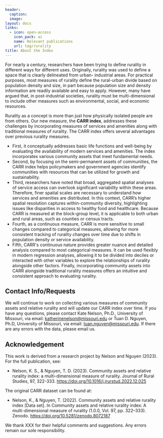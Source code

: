 ```yaml
---
header: 
  caption: 
  image: 
layout: docs
links:
  - icon: open-access
    icon_pack: ai
    name: Relevant publications
    url: tag/rurality
title: About the Index
---
```


For nearly a century, researchers have been trying to define rurality in different ways for different
uses. Originally, rurality was used to define a space that is clearly delineated from urban-
industrial areas. For practical purposes, most measures of rurality define the rural-urban divide
based on population density and size, in part because population size and density information are
readily available and easy to apply. However, many have argued that, in post-industrial societies,
rurality must be multi-dimensional to include other measures such as environmental, social, and
economic resources. 

Rurality as a concept is more than just how physically isolated people are
from others. Our new measure, the **CARR index**, addresses these challenges by incorporating
measures of services and amenities along with traditional measures of rurality.
The CARR index offers several advantages over previous rurality measures. 

- First, it conceptually addresses basic life functions and well-being by evaluating the availability of modern services
and amenities. The index incorporates various community assets that meet fundamental needs.
- Second, by focusing on the semi-permanent assets of communities, the CARR index helps
policymakers and government agencies identify communities with resources that can be utilized
for growth and sustainability. 
- Third, researchers have noted that broad, aggregated spatial
analyses of service access can overlook significant variability within these areas. Therefore, finer
spatial scales are necessary to understand how services and amenities are distributed. In this
context, CARR’s higher spatial resolution captures within-community diversity, highlighting
issues like disparities in access to healthy food and healthcare. Because CARR is measured at the
block-group level, it is applicable to both urban and rural areas, such as counties or census tracts.
- Fourth, as a continuous measure, CARR is more sensitive to small changes compared to
categorical measures, allowing for more consistent tracking of rurality changes over time due to
shifts in population density or service availability.
- Fifth, CARR's continuous nature provides greater nuance and detailed analysis compared to most categorical measures. It can be used
flexibly in modern regression analyses, allowing it to be divided into deciles or interacted with
other variables to explore the relationships of rurality alongside other factors. Finally,
incorporating community assets into CARR alongside traditional rurality measures offers an
intuitive and consistent approach to evaluating rurality.


## Contact Info/Requests
We will continue to work on collecting various measures of community assets and relative
rurality and will update our CARR index over time. If you have any questions, please contact Kate
Nelson, Ph.D., University of Missouri, via email: katherinenelson@missouri.edu or Tuan D.
Nguyen, Ph.D, University of Missouri, via email: [tuan.nguyen@missouri.edu](mailto:tuan.nguyen@missouri.edu). If there are any
errors with the data, please email us.

## Acknowledgement
This work is derived from a research project by Nelson and Nguyen (2023).
For the full publication, see:
 - Nelson, K. S., &amp; Nguyen, T. D. (2023). Community assets and relative rurality index: a multi-dimensional measure of rurality. Journal of Rural Studies, 97,
322-333. https://doi.org/10.1016/j.jrurstud.2022.12.025

The original CARR dataset can be found at:
- Nelson, K., & Nguyen, T. (2022). Community assets and relative rurality index [Data set]. In Community assets and relative rurality index: A multi-dimensional measure of rurality (1.0.0, Vol. 97, pp. 322–333). Zenodo. https://doi.org/10.5281/zenodo.8072187
   
We thank XXX for their helpful comments and suggestions. Any errors remain our sole
responsibility.

